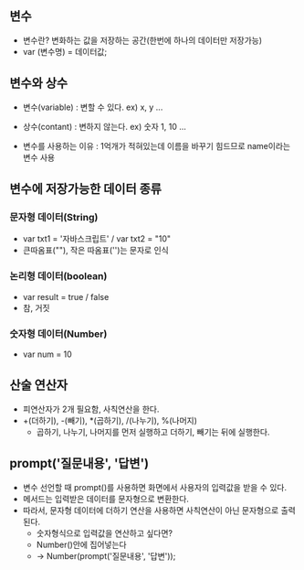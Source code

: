 ## 변수

- 변수란? 변화하는 값을 저장하는 공간(한번에 하나의 데이터만 저장가능)
- var (변수명) = 데이터값;

## 변수와 상수

- 변수(variable) : 변할 수 있다. ex) x, y ...
- 상수(contant) : 변하지 않는다. ex) 숫자 1, 10 ...

- 변수를 사용하는 이유 : 1억개가 적혀있는데 이름을 바꾸기 힘드므로 name이라는 변수 사용

## 변수에 저장가능한 데이터 종류

### 문자형 데이터(String)

- var txt1 = '자바스크립트' / var txt2 = "10"
- 큰따옴표(""), 작은 따옴표('')는 문자로 인식

### 논리형 데이터(boolean)

- var result = true / false
- 참, 거짓

### 숫자형 데이터(Number)

- var num = 10

## 산술 연산자

- 피연산자가 2개 필요함, 사칙연산을 한다.
- +(더하기), -(빼기), \*(곱하기), /(나누기), %(나머지)
  - 곱하기, 나누기, 나머지를 먼저 실행하고 더하기, 빼기는 뒤에 실행한다.

## prompt('질문내용', '답변')

- 변수 선언할 때 prompt()를 사용하면 화면에서 사용자의 입력값을 받을 수 있다.
- 메서드는 입력받은 데이터를 문자형으로 변환한다.
- 따라서, 문자형 데이터에 더하기 연산을 사용하면 사칙연산이 아닌 문자형으로 출력된다.
  - 숫자형식으로 입력값을 연산하고 싶다면?
  - Number()안에 집어넣는다
  - -> Number(prompt('질문내용', '답변'));
